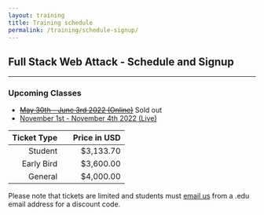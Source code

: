 ```yaml
---
layout: training
title: Training schedule
permalink: /training/schedule-signup/
---
```


## Full Stack Web Attack - Schedule and Signup

---

### Upcoming Classes

- ~~[May 30th - June 3rd 2022 (Online)](https://www.eventbrite.com/e/311902307197)~~ Sold out
- [November 1st - November 4th 2022 (Live)](https://www.eventbrite.com/e/384020604967)

| Ticket Type |   | Price in USD |
|------------:|:-:|-------------:|
|     Student |   |    $3,133.70 |
|  Early Bird |   |    $3,600.00 |
|     General |   |    $4,000.00 |

Please note that tickets are limited and students must [email us](mailto:training@srcincite.io) from a .edu email address for a discount code.
